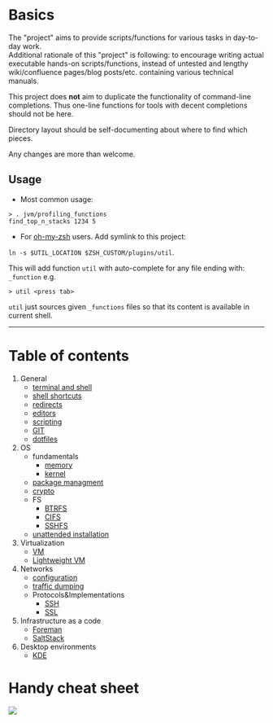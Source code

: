 # Basics
The "project" aims to provide scripts/functions for various tasks in day-to-day work.  
Additional rationale of this "project" is following: to encourage writing actual executable hands-on scripts/functions,
instead of untested and lengthy wiki/confluence pages/blog posts/etc. containing various technical manuals.

This project does **not** aim to duplicate the functionality of command-line completions. 
Thus one-line functions for tools with decent completions should not be here.  

Directory layout should be self-documenting about where to find which pieces.

Any changes are more than welcome.

## Usage
 - Most common usage:
```shell
> . jvm/profiling_functions
find_top_n_stacks 1234 5
```
 - For [oh-my-zsh](https://github.com/robbyrussell/oh-my-zsh) users. Add symlink to this project:

`ln -s $UTIL_LOCATION $ZSH_CUSTOM/plugins/util`. 

This will add function `util` with auto-complete for any file ending with: `_function` e.g.
```shell
> util <press tab>
```
`util` just sources given `_functions` files so that its content is available in current shell.

---
# Table of contents  
1. General
   * [terminal and shell](https://github.com/kiemlicz/util/wiki/terminal)
   * [shell shortcuts](https://github.com/kiemlicz/util/wiki/shell)
   * [redirects](https://github.com/kiemlicz/util/wiki/redirects)
   * [editors](https://github.com/kiemlicz/util/wiki/editors)
   * [scripting](https://github.com/kiemlicz/util/wiki/scripting)
   * [GIT](https://github.com/kiemlicz/util/wiki/git)
   * [dotfiles](https://github.com/kiemlicz/util/wiki/dotfiles)
2. OS  
   * fundamentals
     * [memory](https://github.com/kiemlicz/util/wiki/memory)
     * [kernel](https://github.com/kiemlicz/util/wiki/kernel)
   * [package managment](https://github.com/kiemlicz/util/wiki/packages)
   * [crypto](https://github.com/kiemlicz/util/wiki/crypto)
   * FS
     * [BTRFS](https://github.com/kiemlicz/util/wiki/btrfs)
     * [CIFS](https://github.com/kiemlicz/util/wiki/cifs)
     * [SSHFS](https://github.com/kiemlicz/util/wiki/sshfs)
   * [unattended installation](https://github.com/kiemlicz/util/wiki/unattended)
3. Virtualization
   * [VM](https://github.com/kiemlicz/util/wiki/vm)
   * [Lightweight VM](https://github.com/kiemlicz/util/wiki/Containerization)
4. Networks
   * [configuration](https://github.com/kiemlicz/util/wiki/netcfg)
   * [traffic dumping](https://github.com/kiemlicz/util/wiki/traffic)
   * Protocols&Implementations
     * [SSH](https://github.com/kiemlicz/util/wiki/ssh)
     * [SSL](https://github.com/kiemlicz/util/wiki/ssl)
5. Infrastructure as a code
   * [Foreman](https://github.com/kiemlicz/util/wiki/Foreman)
   * [SaltStack](https://github.com/kiemlicz/util/wiki/saltstack)
6. Desktop environments
   * [KDE](https://github.com/kiemlicz/util/wiki/kde)
   
# Handy cheat sheet

![](http://brendangregg.com/Perf/linux_perf_tools_full.png)
